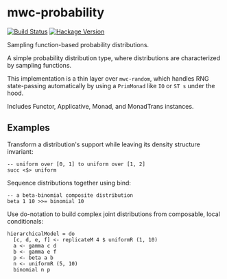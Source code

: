 # mwc-probability

[![Build Status](https://secure.travis-ci.org/jtobin/mwc-probability.png)](http://travis-ci.org/jtobin/mwc-probability)
[![Hackage Version](https://img.shields.io/hackage/v/mwc-probability.svg)](http://hackage.haskell.org/package/mwc-probability)

Sampling function-based probability distributions.

A simple probability distribution type, where distributions are characterized
by sampling functions.

This implementation is a thin layer over `mwc-random`, which handles RNG
state-passing automatically by using a `PrimMonad` like `IO` or `ST s` under
the hood.

Includes Functor, Applicative, Monad, and MonadTrans instances.

Examples
--------

Transform a distribution's support while leaving its density structure
invariant:

    -- uniform over [0, 1] to uniform over [1, 2]
    succ <$> uniform

Sequence distributions together using bind:

    -- a beta-binomial composite distribution
    beta 1 10 >>= binomial 10

Use do-notation to build complex joint distributions from composable,
local conditionals:

    hierarchicalModel = do
      [c, d, e, f] <- replicateM 4 $ uniformR (1, 10)
      a <- gamma c d
      b <- gamma e f
      p <- beta a b
      n <- uniformR (5, 10)
      binomial n p

